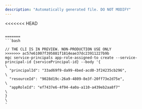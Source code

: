 ```yaml
---
description: "Automatically generated file. DO NOT MODIFY"
---
```


<<<<<<< HEAD
```cli

=======
```bash

// THE CLI IS IN PREVIEW. NON-PRODUCTION USE ONLY
>>>>>>> ac57e61007f395881f1814eae37dc23911227b9b
mgc service-principals app-role-assigned-to create --service-principal-id {servicePrincipal-id} --body '{\
  "principalId": "33ad69f9-da99-4bed-acd0-3f24235cb296",\
  "resourceId": "9028d19c-26a9-4809-8e3f-20ff73e2d75e",\
  "appRoleId": "ef7437e6-4f94-4a0a-a110-a439eb2aa8f7"\
}\
'

```